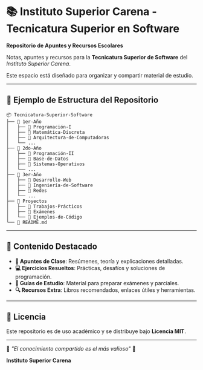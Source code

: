 # 📚 Instituto Superior Carena - Tecnicatura Superior en Software  

**Repositorio de Apuntes y Recursos Escolares**  

Notas, apuntes y recursos para la **Tecnicatura Superior de Software** del *Instituto Superior Carena*.  

Este espacio está diseñado para organizar y compartir material de estudio.  

---

## 📂 **Ejemplo de Estructura del Repositorio**  

```
📦 Tecnicatura-Superior-Software  
├── 📂 1er-Año  
│   ├── 📂 Programación-I  
│   ├── 📂 Matemática-Discreta  
│   ├── 📂 Arquitectura-de-Computadoras  
│   └── ...  
├── 📂 2do-Año  
│   ├── 📂 Programación-II  
│   ├── 📂 Base-de-Datos  
│   ├── 📂 Sistemas-Operativos  
│   └── ...  
├── 📂 3er-Año  
│   ├── 📂 Desarrollo-Web  
│   ├── 📂 Ingeniería-de-Software  
│   ├── 📂 Redes  
│   └── ...  
├── 📂 Proyectos  
│   ├── 📂 Trabajos-Prácticos  
│   ├── 📂 Exámenes  
│   └── 📂 Ejemplos-de-Código  
└── 📜 README.md  
```  

---

## 📌 **Contenido Destacado**  

- **📖 Apuntes de Clase**: Resúmenes, teoría y explicaciones detalladas.  
- **💻 Ejercicios Resueltos**: Prácticas, desafíos y soluciones de programación.  
- **📝 Guías de Estudio**: Material para preparar exámenes y parciales.  
- **🔍 Recursos Extra**: Libros recomendados, enlaces útiles y herramientas.  

---

## 📜 **Licencia**  

Este repositorio es de uso académico y se distribuye bajo **Licencia MIT**.  

---

🔹 *"El conocimiento compartido es el más valioso"* 🔹  

**Instituto Superior Carena**
